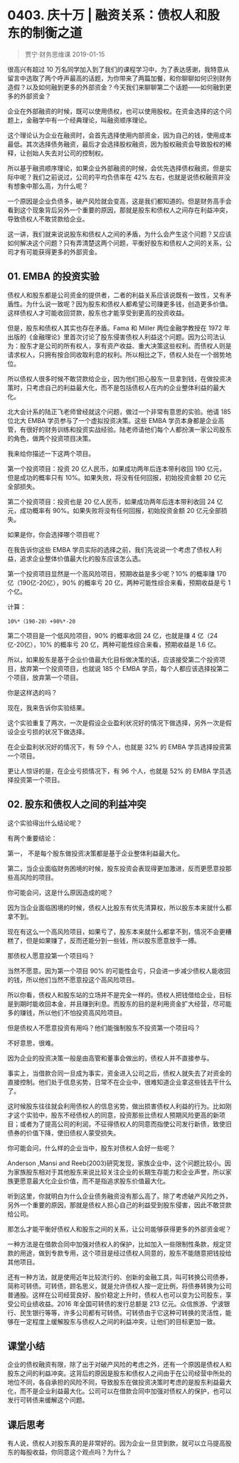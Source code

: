 # 0403. 庆十万 | 融资关系：债权人和股东的制衡之道
> 贾宁·财务思维课
2019-01-15

很高兴有超过 10 万名同学加入到了我们的课程学习中，为了表达感谢，我特意从留言中选取了两个呼声最高的话题，为你带来了两篇加餐，和你聊聊如何识别财务造假？以及如何融到更多的外部资金？今天我们来聊聊第二个话题——如何融到更多的外部资金？

企业在外部融资的时候，既可以使用债权，也可以使用股权。在资金选择的这个问题上，金融学中有一个经典理论，叫融资顺序理论。

这个理论认为企业在融资时，会首先选择使用内部资金，因为自己的钱，使用成本最低。其次选择债务融资，最后才会选择股权融资，因为股权融资会导致股权的稀释，让创始人失去对公司的控制权。

所以基于融资顺序理论，如果企业外部融资的时候，会优先选择债权融资。但是实际中呢？我们之前说过，公司的平均负债率在 42% 左右，也就是说债权融资并没有想象中那么高，为什么呢？

一个原因是企业负债多，破产风险就会变高，这是我们都知道的。但是财务高手会看到这个现象背后另外一个重要的原因，那就是股东和债权人之间存在利益冲突，导致债权人不敢贷款给企业。

这一讲，我们就来说说股东和债权人之间的矛盾，为什么会产生这个问题？又应该如何解决这个问题？只有弄清楚这两个问题，平衡好股东和债权人之间的关系，公司才有可能获得更多的外部资金。

## 01. EMBA 的投资实验

债权人和股东都是公司资金的提供者，二者的利益关系应该说既有一致性，又有矛盾性。为什么说一致呢？因为股东和债权人都希望公司赚更多钱，创造更多价值。这样债权人才可能收回贷款，股东也才能享受到更高的投资收益。

但是，股东和债权人其实也存在矛盾。Fama 和 Miller 两位金融学教授在 1972 年出版的《金融理论》里首次讨论了股东侵害债权人利益这个问题。因为公司法认为：股东才是公司的所有权人，享有资产收益、重大决策这些权利。而债权人则是请求权人，只拥有按合同收取利息的权利。所以相比之下，债权人处在一个弱势地位。

所以债权人很多时候不敢贷款给企业，因为他们担心股东一旦拿到钱，在做投资决策时，只考虑自己的利益最大化，而不是包括债权人在内的企业整体利益的最大化。

北大会计系的陆正飞老师曾经就这个问题，做过一个非常有意思的实验。他请 185 位北大 EMBA 学员参与了一个虚拟投资决策。这些 EMBA 学员本身都是企业高管，有很好的财务训练和投资实战经验。陆老师请他们每个人都扮演一家公司股东的角色，做两个投资项目决策。

我来给你描述一下这两个项目。

第一个投资项目：投资 20 亿人民币，如果成功两年后连本带利收回 190 亿元，但是成功的概率只有 10%。如果失败，将没有任何回报，初始投资金额 20 亿元全部损失。

第二个投资项目：投资也是 20 亿人民币，如果成功两年后连本带利收回 24 亿元，成功概率有 90%。如果失败将没有任何回报，初始投资金额 20 亿元全部损失。

如果是你，你会选择哪个项目呢？

在我告诉你这些 EMBA 学员实际的选择之前，我们先说说一个考虑了债权人利益，追求企业整体价值最大化的股东应该怎么选。

第一个投资项目显然是一个高风险项目，预期收益是多少呢？10% 的概率赚 170 亿（190亿-20亿），90% 的概率亏 20 亿，两种可能性综合来看，预期收益是亏 1 个亿。

计算：

	10%*（190-20）+90%*-20

第二个项目是一个低风险项目，90% 的概率收回 24 亿，也就是赚 4 亿（24亿-20亿），10% 的概率亏 20 亿，两种可能性综合来看，预期收益是 1.6 亿。

所以，如果股东是基于企业价值最大化目标做决策的话，应该接受第二个投资项目，放弃第一个投资项目，也就说 185 个 EMBA 学员，每个人都应该选择投第二个项目，放弃第一个项目。

你是这样选的吗？

现在，我来告诉你实验结果。

这个实验重复了两次，一次是假设企业盈利状况好的情况下做选择，另外一次是假设企业亏损的状况下做选择。

在企业盈利状况好的情况下，有 59 个人，也就是 32% 的 EMBA 学员选择投资第一个项目。

更让人惊讶的是，在企业亏损情况下，有 96 个人，也就是 52% 的 EMBA 学员选择投资第一个项目。

## 02. 股东和债权人之间的利益冲突

这个实验得出什么结论呢？

有两个重要结论：

第一， 不是每个股东做投资决策都是基于企业整体利益最大化。

第二，当企业面临财务困境的时候，股东投资会表现得更加激进，反而更愿意投那些高风险的项目。

你可能会问，这是什么原因造成的呢？

因为当企业面临困境的时候，债权人比股东有优先清算权，所以股东本来就什么都拿不到。

现在有这么一个高风险项目，如果亏了，股东本来就什么都拿不到，情况不会更糟糕了，但是如果赚了，反而还能分到一些钱，所以股东愿意放手一搏。

那债权人愿意投第一个项目吗？

当然不愿意。因为第一个项目 90% 的可能性会亏，只会进一步减少债权人能收回的钱，所以他们当然不愿意投这个高风险项目。

所以你看，债权人和股东站的立场并不是完全一样的。债权人把钱借给企业，目标是到期时能收回本金，并且赚到利息。而股东的目的是利用资金扩大经营，尽可能多的赚钱，所以他们不怕投资高风险项目。

但是债权人不愿意投资有用吗？他们能强制股东不投资第一个项目吗？

不好意思，很难。

因为企业的投资决策一般是由高管和董事会做出的，债权人并不直接参与。

事实上，当借款合同一旦成为事实，资金进入公司之后，债权人就失去了对资金的直接控制。他们处于信息劣势，日常不在企业中，很难知道企业拿这些钱去干什么了。

这时候股东往往就会利用债权人的信息劣势，做出损害债权人利益的行为。比如刚才这个实验中，股东不经债权人的同意，投资那些比债权人预期风险更高的新项目；或者为了提高公司的利润，不征得债权人的同意而指使公司发行新债，致使旧债券的价值下降，使旧债权人蒙受损失。

你可能会问，什么样的企业当中，股东对债权人会好一些呢？

Anderson ,Mansi and Reeb(2003)研究发现，家族企业中，这个问题比较小。因为家族股东相对于其他股东来说比较关注企业的长期生存能力和企业声誉，所以家族更愿意最大化企业价值，而不是指追求股东价值最大化。

听到这里，你就明白为什么企业债务融资没有那么高了。除了考虑破产风险之外，另外一个重要的原因，那就是债权人担心自己的利益受到股东侵害，因此不敢贷款给公司。

那怎么才能平衡好债权人和股东之间的关系，让公司能够获得更多的外部资金呢？

一种方法是在借款合同中加强对债权人的保护，比如加入一些限制性条款，规定贷款的用途，做到专款专用，这个项目是经过债权人同意的，股东不能随意把钱投给其他项目。

还有一种方法，就是使用近年比较流行的、创新的金融工具，叫可转换公司债券，简称可转债。可转债，顾名思义，就是允许债权人按一定比例，将债券转换为公司普通股。这样在公司经营良好、股价稳定上升时，债权人也可以变为公司股东，享受公司业绩收益。2016 年全国可转债的发行总额是 213 亿元。众信旅游、宁波银行、民生银行等等，许多公司都有可转债。可转债由于它这种可转换的灵活性，能够在一定程度上缓解股东与债权人之间的利益冲突，让他们的目标更加一致。

## 课堂小结

企业的债权融资有限，除了出于对破产风险的考虑之外，还有一个原因是债权人和股东之间的利益冲突。这背后的原因是股东和债权人之间由于在公司经营中所处的地位不同，各自承担的风险不同，导致股东在做投资决策时考虑的是股东利益最大化，而不是企业利益最大化。公司可以在借款合同中加强对债权人的保护，也可以发行可转债来缓解这个问题。

## 课后思考

有人说，债权人对股东真的是非常好的。因为企业一旦贷到款，就可以立马提高股东的每股收益，你同意这个观点吗？为什么？


